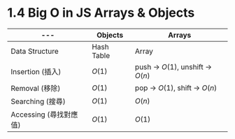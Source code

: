 # 1.4 Big O in JS Arrays & Objects

| ---               | Objects    | Arrays                            |
| ----------------- | ---------- | --------------------------------- |
| Data Structure    | Hash Table | Array                             |
| Insertion (插入)    | $O(1)$     | push -> $O(1)$, unshift -> $O(n)$ |
| Removal (移除)      | $O(1)$     | pop -> $O(1)$, shift -> $O(n)$    |
| Searching (搜尋)    | $O(1)$     | $O(n)$                            |
| Accessing (尋找對應值) | $O(1)$     | $O(1)$                            |

